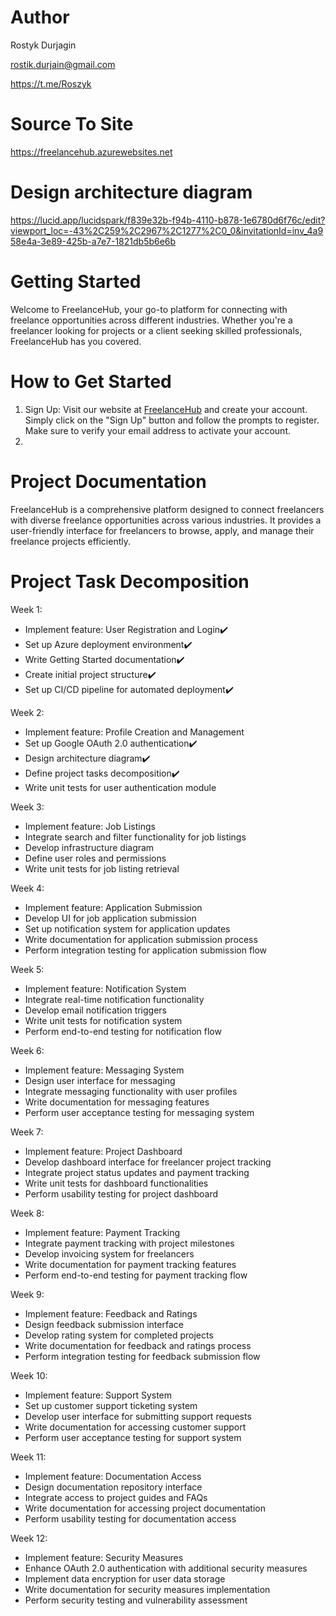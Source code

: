 # Author
Rostyk Durjagin

rostik.durjain@gmail.com

https://t.me/Roszyk

#  Source To Site
https://freelancehub.azurewebsites.net

# Design architecture diagram
https://lucid.app/lucidspark/f839e32b-f94b-4110-b878-1e6780d6f76c/edit?viewport_loc=-43%2C259%2C2967%2C1277%2C0_0&invitationId=inv_4a958e4a-3e89-425b-a7e7-1821db5b6e6b

# Getting Started
Welcome to FreelanceHub, your go-to platform for connecting with freelance opportunities across different industries. Whether you're a freelancer looking for projects or a client seeking skilled professionals, FreelanceHub has you covered.
  # How to Get Started 
  1. Sign Up: Visit our website at [FreelanceHub](https://freelancehub.azurewebsites.net) and create your account. Simply click on the "Sign Up" button and follow the prompts to register. Make sure to verify your email address to activate your account.
  2.

# Project Documentation
FreelanceHub is a comprehensive platform designed to connect freelancers with diverse freelance opportunities across various industries. It provides a user-friendly interface for freelancers to browse, apply, and manage their freelance projects efficiently.

# Project Task Decomposition

Week 1:
- Implement feature: User Registration and Login✔️
- Set up Azure deployment environment✔️
- Write Getting Started documentation✔️
- Create initial project structure✔️
- Set up CI/CD pipeline for automated deployment✔️

Week 2:
- Implement feature: Profile Creation and Management
- Set up Google OAuth 2.0 authentication✔️
- Design architecture diagram✔️
- Define project tasks decomposition✔️
- Write unit tests for user authentication module

Week 3:
- Implement feature: Job Listings
- Integrate search and filter functionality for job listings
- Develop infrastructure diagram
- Define user roles and permissions
- Write unit tests for job listing retrieval

Week 4:
- Implement feature: Application Submission
- Develop UI for job application submission
- Set up notification system for application updates
- Write documentation for application submission process
- Perform integration testing for application submission flow

Week 5:
- Implement feature: Notification System
- Integrate real-time notification functionality
- Develop email notification triggers
- Write unit tests for notification system
- Perform end-to-end testing for notification flow

Week 6:
- Implement feature: Messaging System
- Design user interface for messaging
- Integrate messaging functionality with user profiles
- Write documentation for messaging features
- Perform user acceptance testing for messaging system

Week 7:
- Implement feature: Project Dashboard
- Develop dashboard interface for freelancer project tracking
- Integrate project status updates and payment tracking
- Write unit tests for dashboard functionalities
- Perform usability testing for project dashboard

Week 8:
- Implement feature: Payment Tracking
- Integrate payment tracking with project milestones
- Develop invoicing system for freelancers
- Write documentation for payment tracking features
- Perform end-to-end testing for payment tracking flow

Week 9:
- Implement feature: Feedback and Ratings
- Design feedback submission interface
- Develop rating system for completed projects
- Write documentation for feedback and ratings process
- Perform integration testing for feedback submission flow

Week 10:
- Implement feature: Support System
- Set up customer support ticketing system
- Develop user interface for submitting support requests
- Write documentation for accessing customer support
- Perform user acceptance testing for support system

Week 11:
- Implement feature: Documentation Access
- Design documentation repository interface
- Integrate access to project guides and FAQs
- Write documentation for accessing project documentation
- Perform usability testing for documentation access

Week 12:
- Implement feature: Security Measures
- Enhance OAuth 2.0 authentication with additional security measures
- Implement data encryption for user data storage
- Write documentation for security measures implementation
- Perform security testing and vulnerability assessment
